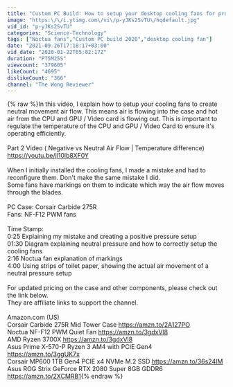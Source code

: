 ```yaml
---
title: "Custom PC Build: How to setup your desktop cooling fans for proper air flow"
image: "https:\/\/i.ytimg.com\/vi\/p-yJKs2SvTU\/hqdefault.jpg"
vid_id: "p-yJKs2SvTU"
categories: "Science-Technology"
tags: ["Noctua fans","Custom PC build 2020","desktop cooling fan"]
date: "2021-09-26T17:18:17+03:00"
vid_date: "2020-01-22T05:02:17Z"
duration: "PT5M25S"
viewcount: "379605"
likeCount: "4695"
dislikeCount: "366"
channel: "The Wong Reviewer"
---
```

{% raw %}In this video, I explain how to setup your cooling fans to create neutral movement air flow. This means air is flowing into the case and hot air from the CPU and GPU / Video card is flowing out. This is important to regulate the temperature of the CPU and GPU / Video Card to ensure it's operating efficiently. <br /><br />Part 2 Video ( Negative vs Neutral Air Flow | Temperature difference) <a rel="nofollow" target="blank" href="https://youtu.be/jl10lb8XF0Y">https://youtu.be/jl10lb8XF0Y</a><br /><br />When I initially installed the cooling fans, I made a mistake and had to reconfigure them. Don't make the same mistake I did. <br />Some fans have markings on them to indicate which way the air flow moves through the blades.  <br /><br />PC Case: Corsair Carbide 275R <br />Fans: NF-F12 PWM fans<br /><br />Time Stamp: <br />0:25 Explaining my mistake and creating a positive pressure setup<br />01:30 Diagram explaining neutral pressure and how to correctly setup the cooling fans <br />2:16 Noctua fan explanation of markings<br />4:00 Using strips of toilet paper, showing the actual air movement of a neutral pressure setup<br /><br />For updated pricing on the case and other components, please check out the link below. <br />They are affiliate links to support the channel. <br /><br />Amazon.com (US)<br />Corsair Carbide 275R Mid Tower Case <a rel="nofollow" target="blank" href="https://amzn.to/2A127PO">https://amzn.to/2A127PO</a><br />Noctua NF-F12 PWM Quiet Fan <a rel="nofollow" target="blank" href="https://amzn.to/3gdxVl8">https://amzn.to/3gdxVl8</a><br />AMD Ryzen 3700X <a rel="nofollow" target="blank" href="https://amzn.to/3gdxVl8">https://amzn.to/3gdxVl8</a><br />Asus Prime X-570-P Ryzen 3 AM4 with PCIE Gen4 <a rel="nofollow" target="blank" href="https://amzn.to/3ggUK7x">https://amzn.to/3ggUK7x</a><br />Corsair MP600 1TB Gen4 PCIE x4 NVMe M.2 SSD <a rel="nofollow" target="blank" href="https://amzn.to/36s24IM">https://amzn.to/36s24IM</a><br />Asus ROG Strix GeForce RTX 2080 Super 8GB GDDR6 <a rel="nofollow" target="blank" href="https://amzn.to/2XCMRB1">https://amzn.to/2XCMRB1</a>{% endraw %}
